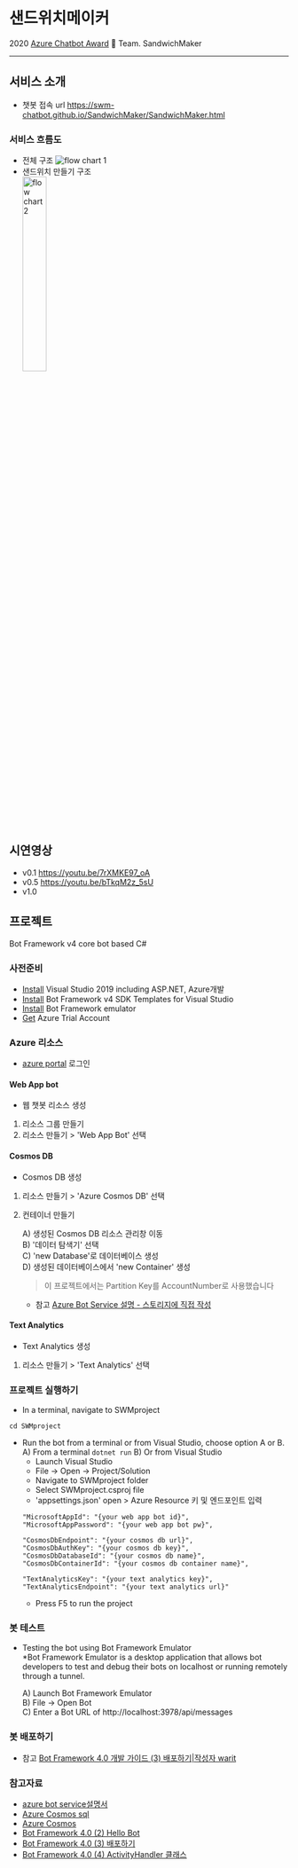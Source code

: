 # 샌드위치메이커
2020 [Azure Chatbot Award](https://blog.naver.com/formktmkt/221994807603) 🥪 Team. SandwichMaker 

-------------------------------------------------------

## 서비스 소개
* 챗봇 접속 url https://swm-chatbot.github.io/SandwichMaker/SandwichMaker.html   
### 서비스 흐름도
* 전체 구조
<img src="https://user-images.githubusercontent.com/53828411/88382789-28dc8680-cde4-11ea-9f95-86c74d101b5c.png" title="전체 구조" alt="flow chart 1"></img>
* 샌드위치 만들기 구조   
<img src="https://user-images.githubusercontent.com/47727109/88382949-7d800180-cde4-11ea-8b15-bd9ab8d08115.png" width="30%" title="주문 구조" alt="flow chart 2"></img>

## 시연영상
* v0.1 https://youtu.be/7rXMKE97_oA
* v0.5 https://youtu.be/bTkqM2z_5sU
* v1.0

## 프로젝트 
Bot Framework v4 core bot based C#

### 사전준비
* [Install](https://visualstudio.microsoft.com/ko/vs/) Visual Studio 2019 including ASP.NET, Azure개발
* [Install](https://marketplace.visualstudio.com/items?itemName=BotBuilder.botbuilderv4) Bot Framework v4 SDK Templates for Visual Studio 
* [Install](https://github.com/microsoft/BotFramework-Emulator) Bot Framework emulator 
* [Get](https://azure.microsoft.com/ko-kr/free/) Azure Trial Account 

### Azure 리소스
* [azure portal](https://portal.azure.com/) 로그인
#### Web App bot 
* 웹 챗봇 리소스 생성
1. 리소스 그룹 만들기
2. 리소스 만들기 > 'Web App Bot' 선택
 
#### Cosmos DB
* Cosmos DB 생성
1. 리소스 만들기 > 'Azure Cosmos DB' 선택
2. 컨테이너 만들기

    A) 생성된 Cosmos DB 리소스 관리창 이동   
    B) '데이터 탐색기' 선택   
    C) 'new Database'로 데이터베이스 생성   
    D) 생성된 데이터베이스에서 'new Container' 생성    
    > 이 프로젝트에서는 Partition Key를 AccountNumber로 사용했습니다
    
   * 참고 [Azure Bot Service 설명 - 스토리지에 직접 작성](https://docs.microsoft.com/ko-kr/azure/bot-service/bot-builder-howto-v4-storage?view=azure-bot-service-4.0&tabs=csharp)
   
#### Text Analytics
* Text Analytics 생성
1. 리소스 만들기 > 'Text Analytics' 선택
        
### 프로젝트 실행하기
* In a terminal, navigate to SWMproject
```
cd SWMproject
```
* Run the bot from a terminal or from Visual Studio, choose option A or B.
   A) From a terminal
   ```dotnet run```
   B) Or from Visual Studio
   * Launch Visual Studio
    * File -> Open -> Project/Solution
    * Navigate to SWMproject folder
    * Select SWMproject.csproj file
    * 'appsettings.json' open > Azure Resource 키 및 엔드포인트 입력
    ```
  "MicrosoftAppId": "{your web app bot id}",
  "MicrosoftAppPassword": "{your web app bot pw}",

  "CosmosDbEndpoint": "{your cosmos db url}",
  "CosmosDbAuthKey": "{your cosmos db key}",
  "CosmosDbDatabaseId": "{your cosmos db name}",
  "CosmosDbContainerId": "{your cosmos db container name}",

  "TextAnalyticsKey": "{your text analytics key}",
  "TextAnalyticsEndpoint": "{your text analytics url}"
    ```
    * Press F5 to run the project

### 봇 테스트
* Testing the bot using Bot Framework Emulator   
*Bot Framework Emulator is a desktop application that allows bot developers to test and debug their bots on localhost or running remotely through a tunnel.

   A) Launch Bot Framework Emulator   
   B) File -> Open Bot   
   C) Enter a Bot URL of http://localhost:3978/api/messages   

### 봇 배포하기
* 참고 [Bot Framework 4.0 개발 가이드 (3) 배포하기|작성자 warit](http://blog.naver.com/warit/221558237007)
    
    
### 참고자료
* [azure bot service설명서](https://docs.microsoft.com/ko-kr/azure/bot-service/?view=azure-bot-service-4.0)
* [Azure Cosmos sql](https://docs.microsoft.com/ko-kr/azure/cosmos-db/sql-api-dotnet-v3sdk-samples)
* [Azure Cosmos](https://github.com/Azure/azure-cosmos-dotnet-v3)
* [Bot Framework 4.0 (2) Hello Bot](http://youngwook.com/221557638246)
* [Bot Framework 4.0 (3) 배포하기](http://youngwook.com/221558237007)
* [Bot Framework 4.0 (4) ActivityHandler 클래스](http://youngwook.com/221559799475)
